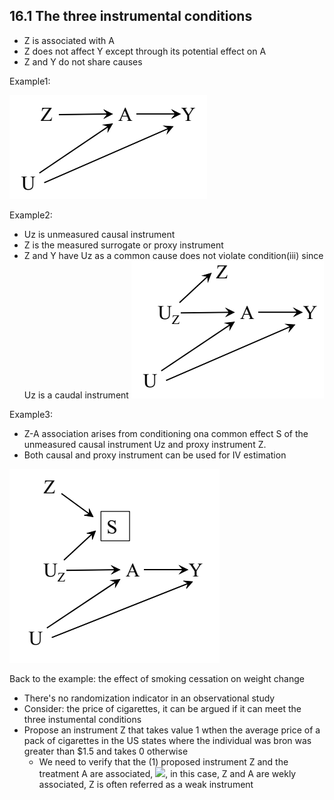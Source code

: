 ## 16.1 The three instrumental conditions
- Z is associated with A
- Z does not affect Y except through its potential effect on A
- Z and Y do not share causes

Example1: 

![image](/img/16_1.png)

Example2: 
- Uz is unmeasured causal instrument
- Z is the measured surrogate or proxy instrument
- Z and Y have Uz as a common cause does not violate condition(iii) since Uz is a caudal instrument
![image](/img/16_2.png)

Example3: 
- Z-A association arises from conditioning ona common effect S of the unmeasured causal instrument Uz and proxy instrument Z.
- Both causal and proxy instrument can be used for IV estimation

![image](/img/16_3.png)

Back to the example: the effect of smoking cessation on weight change
- There's no randomization indicator in an observational study
- Consider: the price of cigarettes, it can be argued if it can meet the three instumental conditions
- Propose an instrument Z that takes value 1 wthen the average price of a pack of cigarettes in the US states where the individual was bron was greater than $1.5 and takes 0 otherwise
  - We need to verify that the (1) proposed instrument Z and the treatment A are associated, <img src="https://render.githubusercontent.com/render/math?math=Pr[A=1|Z=1] - Pr[A=1|Z=0] =6%">, in this case, Z and A are wekly associated, Z is often referred as a weak instrument 
